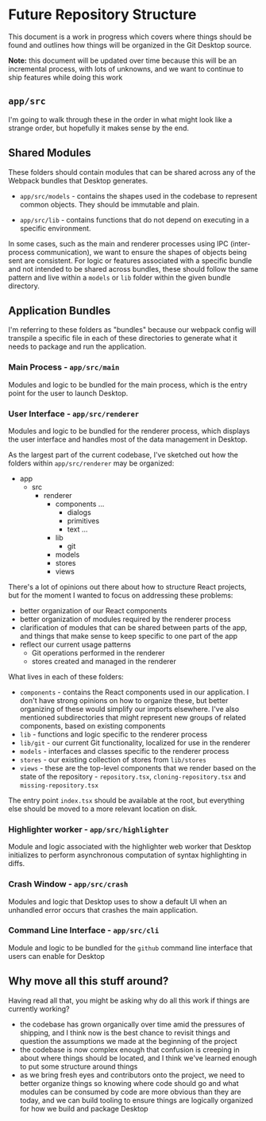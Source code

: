 # Future Repository Structure

This document is a work in progress which covers where things should be found and
outlines how things will be organized in the Git Desktop source.

**Note:** this document will be updated over time because this will be an
incremental process, with lots of unknowns, and we want to continue to ship
features while doing this work

## `app/src`

I'm going to walk through these in the order in what might look like a strange
order, but hopefully it makes sense by the end.

## Shared Modules

These folders should contain modules that can be shared across any of the
Webpack bundles that Desktop generates.

- `app/src/models` - contains the shapes used in the codebase to represent
common objects. They should be immutable and plain.

- `app/src/lib` - contains functions that do not depend on executing in a
 specific environment.

In some cases, such as the main and renderer processes using IPC (inter-process
communication), we want to ensure the shapes of objects being sent are
consistent. For logic or features associated with a specific bundle and not
intended to be shared across bundles, these should follow the same pattern and
live within a `models` or `lib` folder within the given bundle directory.

## Application Bundles

I'm referring to these folders as "bundles" because our webpack config will
transpile a specific file in each of these directories to generate what it
needs to package and run the application.

### Main Process - `app/src/main`

Modules and logic to be bundled for the main process, which is the entry point
for the user to launch Desktop.

### User Interface - `app/src/renderer`

Modules and logic to be bundled for the renderer process, which displays the
user interface and handles most of the data management in Desktop.

As the largest part of the current codebase, I've sketched out how the folders
within `app/src/renderer` may be organized:

- app
  - src
    - renderer
      - components
            ...
        - dialogs
        - primitives
        - text
            ...
      - lib
        - git
      - models
      - stores
      - views

There's a lot of opinions out there about how to structure React projects, but
for the moment I wanted to focus on addressing these problems:

- better organization of our React components
- better organization of modules required by the renderer process
- clarification of modules that can be shared between parts of the app, and
   things that make sense to keep specific to one part of the app
- reflect our current usage patterns
  - Git operations performed in the renderer
  - stores created and managed in the renderer

What lives in each of these folders:

- `components` - contains the React components used in our application. I don't
   have strong opinions on how to organize these, but better organizing of these
   would simplify our imports elsewhere. I've also mentioned subdirectories that
   might represent new groups of related components, based on existing components
- `lib` - functions and logic specific to the renderer process
- `lib/git` - our current Git functionality, localized for use in the renderer
- `models` - interfaces and classes specific to the renderer process
- `stores` - our existing collection of stores from `lib/stores`
- `views` - these are the top-level components that we render based on the state
   of the repository - `repository.tsx`, `cloning-repository.tsx` and
   `missing-repository.tsx`

The entry point `index.tsx` should be available at the root, but everything else
should be moved to a more relevant location on disk.

### Highlighter worker - `app/src/highlighter`

Module and logic associated with the highlighter web worker that Desktop
initializes to perform asynchronous computation of syntax highlighting in diffs.

### Crash Window - `app/src/crash`

Modules and logic that Desktop uses to show a default UI when an unhandled error
occurs that crashes the main application.

### Command Line Interface - `app/src/cli`

Module and logic to be bundled for the `github` command line interface that
users can enable for Desktop

## Why move all this stuff around?

Having read all that, you might be asking why do all this work if things are
currently working?

- the codebase has grown organically over time amid the pressures of shipping,
   and I think now is the best chance to revisit things and question the
   assumptions we made at the beginning of the project
- the codebase is now complex enough that confusion is creeping in about
   where things should be located, and I think we've learned enough to put some
   structure around things
- as we bring fresh eyes and contributors onto the project, we need to better
   organize things so knowing where code should go and what modules can be
   consumed by code are more obvious than they are today, and we can build
   tooling to ensure things are logically organized for how we build and package
   Desktop
